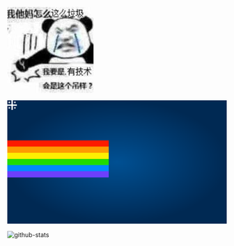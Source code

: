 ![cai](cai.jpg)

![nyan](nyan.svg)

![github-stats](https://github-readme-stats.vercel.app/api?username=veritas501&show_icons=true&line_height=25&hide_title=true&theme=dracula)
